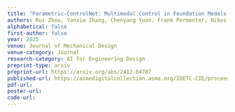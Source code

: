```yaml
---
title: "Parametric-ControlNet: Multimodal Control in Foundation Models for Precise Engineering Design Synthesis"
authors: Rui Zhou, Yanxia Zhang, Chenyang Yuan, Frank Permenter, Nikos Arechiga, Matt Klenk, Faez Ahmed
alphabetical: false
first-author: false
year: 2025
venue: Journal of Mechanical Design
venue-category: Journal
research-category: AI for Engineering Design
preprint-type: arxiv
preprint-url: https://arxiv.org/abs/2412.04707
published-url: https://asmedigitalcollection.asme.org/IDETC-CIE/proceedings-abstract/IDETC-CIE2024/88360/1208855
pdf-url:
poster-url:
code-url:
---
```

